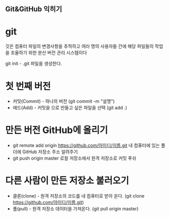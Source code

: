 ## Git&GitHub 익히기

# git
깃은 컴퓨터 파일의 변경사항을 추적하고 여러 명의 사용자들 간에 해당 파일들의 작업을 조율하기 위한 분산 버전 관리 시스템이다

git init - .git 파일을 생성한다.

# 첫 번째 버전
- 커밋(Commit) - 하나의 버전 (git commit -m "설명")
- 애드(Add) - 커밋을 으로 만들고 싶은 파일을 선택 (git add .)

# 만든 버전 GitHub에 올리기
- git remote add origin https://github.com/아이디/이름.git
내 컴퓨터에 있는 폴더에 GitHub 저장소 주소 알려주기
- git push origin master
로컬 저장소에서 원격 저장소로 커밋 푸쉬

# 다른 사람이 만든 저장소 불러오기
- 클론(clone) - 원격 저장소의 코드를 내 컴퓨터로 받아 온다. (git clone https://github.com/아이디/이름.git)
- 풀(pull) - 원격 저장소 데이터을 가져온다. (git pull origin master)


